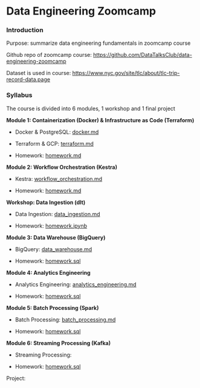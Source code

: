 # Data Engineering Zoomcamp

### Introduction

Purpose: summarize data engineering fundamentals in zoomcamp course

Github repo of zoomcamp course: https://github.com/DataTalksClub/data-engineering-zoomcamp

Dataset is used in course: https://www.nyc.gov/site/tlc/about/tlc-trip-record-data.page

### Syllabus

The course is divided into 6 modules, 1 workshop and 1 final project

**Module 1: Containerization (Docker) & Infrastructure as Code (Terraform)**

   - Docker & PostgreSQL: [docker.md](module1/docker_sql/docker.md)

   - Terraform & GCP: [terraform.md](module1/terraform_gcp/terraform.md)
   
   - Homework: [homework.md](module1/homework/homework.md)

**Module 2: Workflow Orchestration (Kestra)**

   - Kestra: [workflow_orchestration.md](module2/workflow_orchestration.md)

   - Homework: [homework.md](module2/homework/homework.md)

**Workshop: Data Ingestion (dlt)**

   - Data Ingestion: [data_ingestion.md](workshop/data_ingestion.md)

   - Homework: [homework.ipynb](workshop/homework/homework.ipynb)

**Module 3: Data Warehouse (BigQuery)**

   - BigQuery: [data_warehouse.md](module3/data_warehouse.md)

   - Homework: [homework.sql](module3/homework/homework.md)

**Module 4: Analytics Engineering**

   - Analytics Engineering: [analytics_engineering.md](module4/analytics_engineering.md)

   - Homework: [homework.sql](module4/homework/homework.md)

**Module 5: Batch Processing (Spark)**

   - Batch Processing: [batch_processing.md](module5/batch_processing.md)

   - Homework: [homework.sql](module5/homework/homework.md)

**Module 6: Streaming Processing (Kafka)**

   - Streaming Processing: []()

   - Homework: [homework.sql](module6/homework/homework.md)

Project: 
